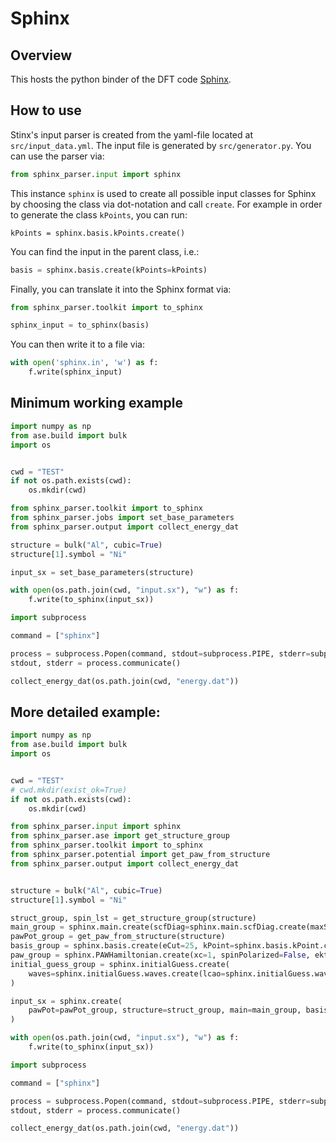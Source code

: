 # Sphinx

## Overview

This hosts the python binder of the DFT code [Sphinx](https://sxrepo.mpie.de).

## How to use

Stinx's input parser is created from the yaml-file located at `src/input_data.yml`. The input file is generated by `src/generator.py`. You can use the parser via:

```python
from sphinx_parser.input import sphinx
```

This instance `sphinx` is used to create all possible input classes for Sphinx by choosing the class via dot-notation and call `create`. For example in order to generate the class `kPoints`, you can run:

```pythoon
kPoints = sphinx.basis.kPoints.create()
```

You can find the input in the parent class, i.e.:

```python
basis = sphinx.basis.create(kPoints=kPoints)
```

Finally, you can translate it into the Sphinx format via:

```python
from sphinx_parser.toolkit import to_sphinx

sphinx_input = to_sphinx(basis)
```

You can then write it to a file via:

```python
with open('sphinx.in', 'w') as f:
    f.write(sphinx_input)
```


## Minimum working example

```python
import numpy as np
from ase.build import bulk
import os


cwd = "TEST"
if not os.path.exists(cwd):
    os.mkdir(cwd)

from sphinx_parser.toolkit import to_sphinx
from sphinx_parser.jobs import set_base_parameters
from sphinx_parser.output import collect_energy_dat

structure = bulk("Al", cubic=True)
structure[1].symbol = "Ni"

input_sx = set_base_parameters(structure)

with open(os.path.join(cwd, "input.sx"), "w") as f:
    f.write(to_sphinx(input_sx))

import subprocess

command = ["sphinx"]

process = subprocess.Popen(command, stdout=subprocess.PIPE, stderr=subprocess.PIPE, text=True, cwd=cwd)
stdout, stderr = process.communicate()

collect_energy_dat(os.path.join(cwd, "energy.dat"))
```

## More detailed example:

```python
import numpy as np
from ase.build import bulk
import os


cwd = "TEST"
# cwd.mkdir(exist_ok=True)
if not os.path.exists(cwd):
    os.mkdir(cwd)

from sphinx_parser.input import sphinx
from sphinx_parser.ase import get_structure_group
from sphinx_parser.toolkit import to_sphinx
from sphinx_parser.potential import get_paw_from_structure
from sphinx_parser.output import collect_energy_dat


structure = bulk("Al", cubic=True)
structure[1].symbol = "Ni"

struct_group, spin_lst = get_structure_group(structure)
main_group = sphinx.main.create(scfDiag=sphinx.main.scfDiag.create(maxSteps=10, blockCCG={}))
pawPot_group = get_paw_from_structure(structure)
basis_group = sphinx.basis.create(eCut=25, kPoint=sphinx.basis.kPoint.create(coords=3 * [0.5]))
paw_group = sphinx.PAWHamiltonian.create(xc=1, spinPolarized=False, ekt=0.2)
initial_guess_group = sphinx.initialGuess.create(
    waves=sphinx.initialGuess.waves.create(lcao=sphinx.initialGuess.waves.lcao.create()), rho=sphinx.initialGuess.rho.create(atomicOrbitals=True)
)

input_sx = sphinx.create(
    pawPot=pawPot_group, structure=struct_group, main=main_group, basis=basis_group, PAWHamiltonian=paw_group, initialGuess=initial_guess_group
)

with open(os.path.join(cwd, "input.sx"), "w") as f:
    f.write(to_sphinx(input_sx))

import subprocess

command = ["sphinx"]

process = subprocess.Popen(command, stdout=subprocess.PIPE, stderr=subprocess.PIPE, text=True, cwd=cwd)
stdout, stderr = process.communicate()

collect_energy_dat(os.path.join(cwd, "energy.dat"))
```
